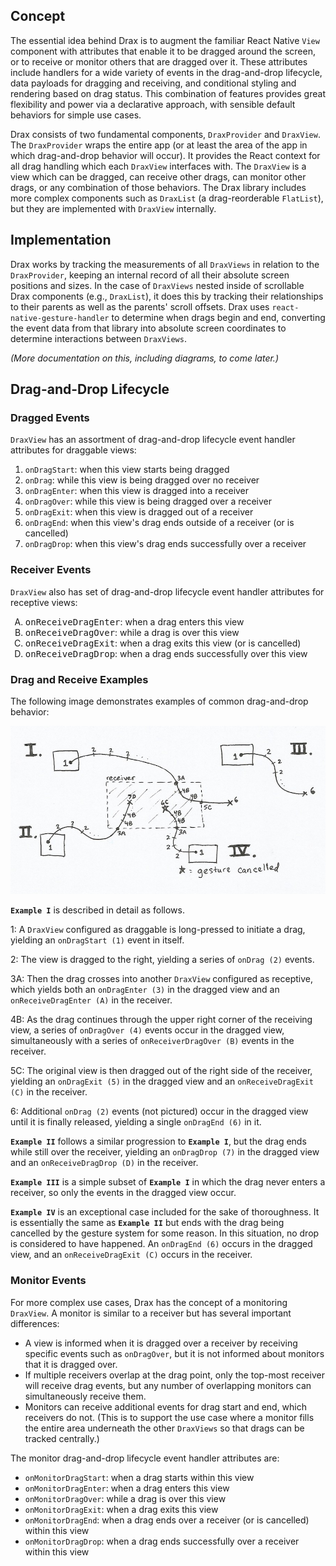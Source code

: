 ## Concept

The essential idea behind Drax is to augment the familiar React Native `View` component with attributes that enable it to be dragged around the screen, or to receive or monitor others that are dragged over it. These attributes include handlers for a wide variety of events in the drag-and-drop lifecycle, data payloads for dragging and receiving, and conditional styling and rendering based on drag status. This combination of features provides great flexibility and power via a declarative approach, with sensible default behaviors for simple use cases.

Drax consists of two fundamental components, `DraxProvider` and `DraxView`. The `DraxProvider` wraps the entire app (or at least the area of the app in which drag-and-drop behavior will occur). It provides the React context for all drag handling which each `DraxView` interfaces with. The `DraxView` is a view which can be dragged, can receive other drags, can monitor other drags, or any combination of those behaviors. The Drax library includes more complex components such as `DraxList` (a drag-reorderable `FlatList`), but they are implemented with `DraxView` internally.

## Implementation

Drax works by tracking the measurements of all `DraxViews` in relation to the `DraxProvider`, keeping an internal record of all their absolute screen positions and sizes. In the case of `DraxViews` nested inside of scrollable Drax components (e.g., `DraxList`), it does this by tracking their relationships to their parents as well as the parents' scroll offsets. Drax uses `react-native-gesture-handler` to determine when drags begin and end, converting the event data from that library into absolute screen coordinates to determine interactions between `DraxViews`.

*(More documentation on this, including diagrams, to come later.)*

## Drag-and-Drop Lifecycle

### Dragged Events

`DraxView` has an assortment of drag-and-drop lifecycle event handler attributes for draggable views:

1. `onDragStart`: when this view starts being dragged
2. `onDrag`: while this view is being dragged over no receiver
3. `onDragEnter`: when this view is dragged into a receiver
4. `onDragOver`: while this view is being dragged over a receiver
5. `onDragExit`: when this view is dragged out of a receiver
6. `onDragEnd`: when this view's drag ends outside of a receiver (or is cancelled)
7. `onDragDrop`: when this view's drag ends successfully over a receiver

### Receiver Events

`DraxView` also has set of drag-and-drop lifecycle event handler attributes for receptive views:

<ol type="A">
  <li><tt>onReceiveDragEnter</tt>: when a drag enters this view</li>
  <li><tt>onReceiveDragOver</tt>: while a drag is over this view</li>
  <li><tt>onReceiveDragExit</tt>: when a drag exits this view (or is cancelled)</li>
  <li><tt>onReceiveDragDrop</tt>: when a drag ends successfully over this view</li>
</ol>

### Drag and Receive Examples

The following image demonstrates examples of common drag-and-drop behavior:

![Drag-and-drop event examples](images/drag-drop-events.jpg)

**`Example I`** is described in detail as follows.

1: A `DraxView` configured as draggable is long-pressed to initiate a drag, yielding an `onDragStart (1)` event in itself.

2: The view is dragged to the right, yielding a series of `onDrag (2)` events.

3A: Then the drag crosses into another `DraxView` configured as receptive, which yields both an `onDragEnter (3)` in the dragged view and an `onReceiveDragEnter (A)` in the receiver.

4B: As the drag continues through the upper right corner of the receiving view, a series of `onDragOver (4)` events occur in the dragged view, simultaneously with a series of `onReceiverDragOver (B)` events in the receiver.

5C: The original view is then dragged out of the right side of the receiver, yielding an `onDragExit (5)` in the dragged view and an `onReceiveDragExit (C)` in the receiver.

6: Additional `onDrag (2)` events (not pictured) occur in the dragged view until it is finally released, yielding a single `onDragEnd (6)` in it.

**`Example II`** follows a similar progression to **`Example I`**, but the drag ends while still over the receiver, yielding an `onDragDrop (7)` in the dragged view and an `onReceiveDragDrop (D)` in the receiver.

**`Example III`** is a simple subset of **`Example I`** in which the drag never enters a receiver, so only the events in the dragged view occur.

**`Example IV`** is an exceptional case included for the sake of thoroughness. It is essentially the same as **`Example II`** but ends with the drag being cancelled by the gesture system for some reason. In this situation, no drop is considered to have happened. An `onDragEnd (6)` occurs in the dragged view, and an `onReceiveDragExit (C)` occurs in the receiver.

### Monitor Events

For more complex use cases, Drax has the concept of a monitoring `DraxView`. A monitor is similar to a receiver but has several important differences:

* A view is informed when it is dragged over a receiver by receiving specific events such as `onDragOver`, but it is not informed about monitors that it is dragged over.
* If multiple receivers overlap at the drag point, only the top-most receiver will receive drag events, but any number of overlapping monitors can simultaneously receive them.
* Monitors can receive additional events for drag start and end, which receivers do not. (This is to support the use case where a monitor fills the entire area underneath the other `DraxViews` so that drags can be tracked centrally.)

The monitor drag-and-drop lifecycle event handler attributes are:

* `onMonitorDragStart`: when a drag starts within this view
* `onMonitorDragEnter`: when a drag enters this view
* `onMonitorDragOver`: while a drag is over this view
* `onMonitorDragExit`: when a drag exits this view
* `onMonitorDragEnd`: when a drag ends over a receiver (or is cancelled) within this view
* `onMonitorDragDrop`: when a drag ends successfully over a receiver within this view

